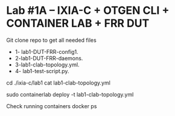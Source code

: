 
# Lab #1A – IXIA-C + OTGEN CLI + CONTAINER LAB + FRR DUT
Git clone repo to get all needed files
- 1- lab1-DUT-FRR-config1.
- 2-lab1-DUT-FRR-daemons.
- 3-lab1-clab-topology.yml.
- 4- lab1-test-script.py.


cd ./ixia-c/lab1
cat lab1-clab-topology.yml

sudo containerlab deploy -t lab1-clab-topology.yml

Check running containers
docker ps
